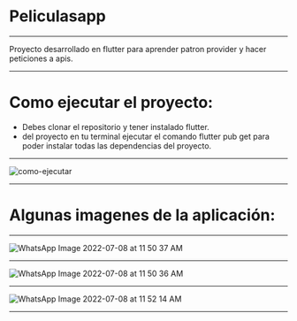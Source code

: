 # Peliculasapp
***
Proyecto desarrollado en flutter para aprender patron provider y hacer peticiones a apis.
***
# Como ejecutar el proyecto:

- Debes clonar el repositorio y tener instalado flutter.
- del proyecto en tu terminal ejecutar el comando flutter pub get para poder instalar todas las dependencias del proyecto.
***

![como-ejecutar](https://user-images.githubusercontent.com/108855218/178037042-250718c3-8fb9-43fa-be20-8db30b67f2dd.png)
***

# Algunas imagenes de la aplicación:
***
![WhatsApp Image 2022-07-08 at 11 50 37 AM](https://user-images.githubusercontent.com/108855218/178037120-fe38ca84-4cac-4931-91d8-cf6f6baa66a5.jpeg)
***
![WhatsApp Image 2022-07-08 at 11 50 36 AM](https://user-images.githubusercontent.com/108855218/178037138-e04f6bc1-211b-4ef6-85fb-b75af48c6e7c.jpeg)
***
![WhatsApp Image 2022-07-08 at 11 52 14 AM](https://user-images.githubusercontent.com/108855218/178037149-eeec111f-ed02-4dfe-872b-32992c0f8251.jpeg)
***
